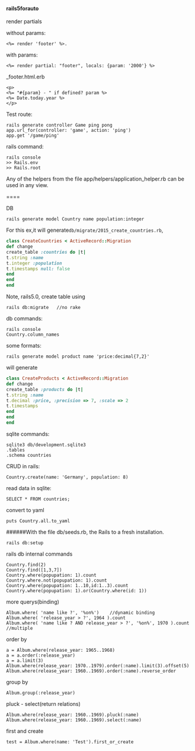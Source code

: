 #### rails5forauto

render partials

without params:
```
<%= render 'footer' %>.
```
with params:
```
<%= render partial: "footer", locals: {param: '2000'} %>
```
_footer.html.erb
```
<p>
<%= "#{param} - " if defined? param %>
<%= Date.today.year %>
</p>
```



Test route:
```
rails generate controller Game ping pong
app.url_for(controller: 'game', action: 'ping')
app.get '/game/ping'
```

rails command:
```
rails console
>> Rails.env
>> Rails.root
```

Any of the helpers from the file app/helpers/application_helper.rb can be used in any view.  

====

DB
```
rails generate model Country name population:integer
```
For this ex,it will generate`db/migrate/2015_create_countries.rb`,
```rb
class CreateCountries < ActiveRecord::Migration
def change
create_table :countries do |t|
t.string :name
t.integer :population
t.timestamps null: false
end
end
end
```

Note, rails5.0, create table using
```
rails db:migrate   //no rake
```

db commands:
```
rails console
Country.column_names
```

some formats:
```
rails generate model product name 'price:decimal{7,2}'
```
will generate
```rb
class CreateProducts < ActiveRecord::Migration
def change
create_table :products do |t|
t.string :name
t.decimal :price, :precision => 7, :scale => 2
t.timestamps
end
end
end
```



sqlite commands:
```
sqlite3 db/development.sqlite3
.tables
.schema countries
```

CRUD in rails:
```
Country.create(name: 'Germany', population: 8)
```

read data in sqlite:
```
SELECT * FROM countries;
```

convert to yaml
```
puts Country.all.to_yaml
```

######With the file db/seeds.rb, the Rails to a fresh installation.  
```
rails db:setup
```

rails db internal commands
```
Country.find(2)
Country.find([1,3,7])
Country.where(popupation: 1).count
Country.where.not(popupation: 1).count
Country.where(popupation: 1..10,id:1..3).count
Country.where(popupation: 1).or(Country.where(id: 1))
```
more querys(binding)
```
Album.where( 'name like ?', '%on%')    //dynamic binding
Album.where( 'release_year > ?', 1964 ).count   
Album.where( 'name like ? AND release_year > ?', '%on%', 1970 ).count  //multiple
```

order by
```
a = Album.where(release_year: 1965..1968)
a = a.order(:release_year)
a = a.limit(3)
Album.where(release_year: 1970..1979).order(:name).limit(3).offset(5)
Album.where(release_year: 1960..1969).order(:name).reverse_order
```

group by
```
Album.group(:release_year)
```
pluck - select(return relations)
```
Album.where(release_year: 1960..1969).pluck(:name)
Album.where(release_year: 1960..1969).select(:name)
```
first and create
```
test = Album.where(name: 'Test').first_or_create
```


